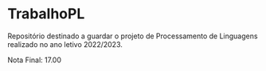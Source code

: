 # TrabalhoPL

Repositório destinado a guardar o projeto de Processamento de Linguagens realizado no ano letivo 2022/2023.

Nota Final: 17.00
